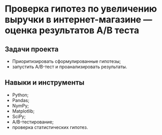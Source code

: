 # Проверка гипотез по увеличению выручки в интернет-магазине — оценка результатов A/B теста

## Задачи проекта
- Приоритизировать сформулированные гипотезы;
- запустить A/B-тест и проанализировать результаты.

## Навыки и инструменты
- Python;
- Pandas;
- NymPy;
- Matplotlib;
- SciPy;
- A/B-тестирование;
- проверка статистических гипотез.





